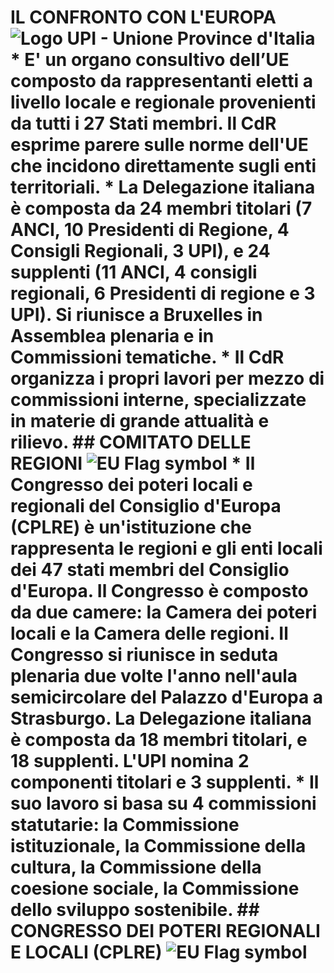 # IL CONFRONTO CON L'EUROPA  ![Logo UPI - Unione Province d'Italia]("image01")  * E' un **organo consultivo** dell’UE composto da rappresentanti eletti a livello locale e regionale provenienti da tutti i 27 Stati membri. Il CdR esprime parere sulle norme dell'UE che incidono direttamente sugli enti territoriali. * La Delegazione italiana è composta da **24 membri titolari** (7 ANCI, 10 Presidenti di Regione, 4 Consigli Regionali, 3 UPI), e **24 supplenti** (11 ANCI, 4 consigli regionali, 6 Presidenti di regione e 3 UPI). Si riunisce a Bruxelles in Assemblea plenaria e in Commissioni tematiche. * Il CdR organizza i propri lavori per mezzo di **commissioni interne**, specializzate in materie di grande attualità e rilievo.  ## COMITATO DELLE REGIONI  ![EU Flag symbol]("image02")  * Il **Congresso dei poteri locali e regionali del Consiglio d'Europa (CPLRE)** è un'istituzione che rappresenta le regioni e gli enti locali dei 47 stati membri del Consiglio d'Europa. Il Congresso è composto da due camere: la **Camera dei poteri locali e la Camera delle regioni**. Il Congresso si riunisce in seduta plenaria due volte l'anno nell'aula semicircolare del Palazzo d'Europa a Strasburgo. La **Delegazione italiana è composta da 18 membri titolari, e 18 supplenti. L'UPI nomina 2 componenti titolari e 3 supplenti**. * Il suo lavoro si basa su **4 commissioni statutarie**: la Commissione istituzionale, la Commissione della cultura, la Commissione della coesione sociale, la Commissione dello sviluppo sostenibile.  ## CONGRESSO DEI POTERI REGIONALI E LOCALI (CPLRE)  ![EU Flag symbol]("image03")  <!-- 8 -->
